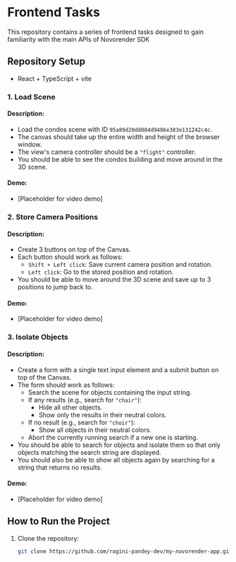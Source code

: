 # Frontend Tasks

This repository contains a series of frontend tasks designed to gain familiarity with the main APIs of Novorender SDK


## Repository Setup
- React + TypeScript + vite


### 1. Load Scene

#### Description:
- Load the condos scene with ID `95a89d20dd084d9486e383e131242c4c`.
- The canvas should take up the entire width and height of the browser window.
- The view's camera controller should be a `"flight"` controller.
- You should be able to see the condos building and move around in the 3D scene.

#### Demo:
- [Placeholder for video demo]

### 2. Store Camera Positions

#### Description:
- Create 3 buttons on top of the Canvas.
- Each button should work as follows:
  - `Shift + Left click`: Save current camera position and rotation.
  - `Left click`: Go to the stored position and rotation.
- You should be able to move around the 3D scene and save up to 3 positions to jump back to.


#### Demo:
- [Placeholder for video demo]

### 3. Isolate Objects

#### Description:
- Create a form with a single text input element and a submit button on top of the Canvas.
- The form should work as follows:
  - Search the scene for objects containing the input string.
  - If any results (e.g., search for `"chair"`):
    - Hide all other objects.
    - Show only the results in their neutral colors.
  - If no result (e.g., search for `"choir"`):
    - Show all objects in their neutral colors.
  - Abort the currently running search if a new one is starting.
- You should be able to search for objects and isolate them so that only objects matching the search string are displayed.
- You should also be able to show all objects again by searching for a string that returns no results.


#### Demo:
- [Placeholder for video demo]

## How to Run the Project

1. Clone the repository:
   ```sh
   git clone https://github.com/ragini-pandey-dev/my-novorender-app.git
   